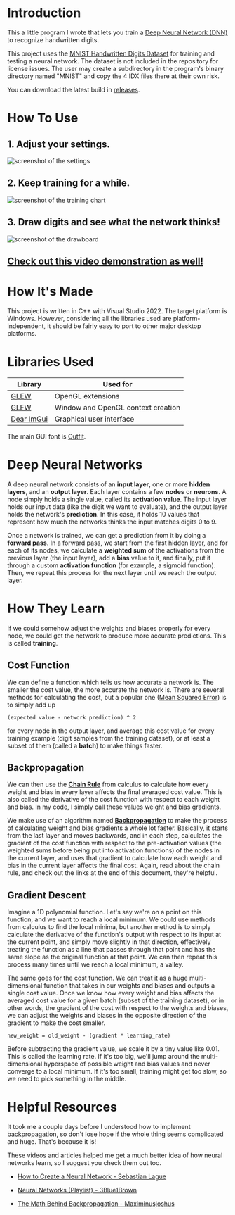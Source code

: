 # Introduction

This a little program I wrote that lets you train a
[Deep Neural Network (DNN)](https://en.wikipedia.org/wiki/Neural_network_(machine_learning))
to recognize handwritten digits.

This project uses the
[MNIST Handwritten Digits Dataset](https://yann.lecun.com/exdb/mnist/)
for training and testing a neural network. The dataset is not included in the
repository for license issues. The user may create a subdirectory in the
program's binary directory named "MNIST" and copy the 4 IDX files there at their
own risk.

You can download the latest build in [releases](https://github.com/bean-mhm/digit-recognition/releases).

# How To Use

## 1. Adjust your settings.

![screenshot of the settings](images/ss-1-settings.png)

## 2. Keep training for a while.

![screenshot of the training chart](images/ss-2-training.png)

## 3. Draw digits and see what the network thinks!

![screenshot of the drawboard](images/ss-3-drawboard.png)

## [Check out this video demonstration as well!](https://youtu.be/wKRk_7-A_2E)

# How It's Made

This project is written in C++ with Visual Studio 2022. The target platform is
Windows. However, considering all the libraries used are platform-independent,
it should be fairly easy to port to other major desktop platforms.

# Libraries Used

| Library | Used for |
|--|--|
| [GLEW](https://glew.sourceforge.net/) | OpenGL extensions |
| [GLFW](https://www.glfw.org/) | Window and OpenGL context creation |
| [Dear ImGui](https://github.com/ocornut/imgui) | Graphical user interface |

The main GUI font is [Outfit](https://fonts.google.com/specimen/Outfit?preview.text=Digit%20Recognition%20Train%20Layer%20Batch%20Seed%20Accuracy).

# Deep Neural Networks

A deep neural network consists of an **input layer**, one or more **hidden layers**,
and an **output layer**. Each layer contains a few **nodes** or **neurons**. A node simply
holds a single value, called its **activation value**. The input layer holds our
input data (like the digit we want to evaluate), and the output layer holds the
network's **prediction**. In this case, it holds 10 values that represent how much
the networks thinks the input matches digits 0 to 9.

Once a network is trained, we can get a prediction from it by doing a
**forward pass**. In a forward pass, we start from the first hidden layer, and for each of
its nodes, we calculate a **weighted sum** of the activations from the previous
layer (the input layer), add a **bias** value to it, and finally, put it through a
custom **activation function** (for example, a sigmoid function). Then, we repeat
this process for the next layer until we reach the output layer.

# How They Learn

If we could somehow adjust the weights and biases properly for every node, we
could get the network to produce more accurate predictions. This is called
**training**.

## Cost Function

We can define a function which tells us how accurate a network is. The smaller
the cost value, the more accurate the network is. There are several methods for
calculating the cost, but a popular one
([Mean Squared Error](https://en.wikipedia.org/wiki/Mean_squared_error))
is to simply add up

```(expected value - network prediction) ^ 2```

for every node in the output layer, and average this cost value for every
training example (digit samples from the training dataset), or at least a subset
of them (called a **batch**) to make things faster.

## Backpropagation

We can then use the [**Chain Rule**](https://en.wikipedia.org/wiki/Chain_rule)
from calculus to calculate how every weight and bias in every layer affects
the final averaged cost value. This is also called the derivative of the cost
function with respect to each weight and bias. In my code, I simply call these
values weight and bias gradients.

We make use of an algorithm named
[**Backpropagation**](https://en.wikipedia.org/wiki/Backpropagation)
to make the process of
calculating weight and bias gradients a whole lot faster. Basically, it starts
from the last layer and moves backwards, and in each step, calculates the
gradient of the cost function with respect to the pre-activation values
(the weighted sums before being put into activation functions) of the nodes in
the current layer, and uses that gradient to calculate how each weight and bias
in the current layer affects the final cost. Again, read about the chain rule,
and check out the links at the end of this document, they're helpful.

## Gradient Descent

Imagine a 1D polynomial function. Let's say we're on a point on this function,
and we want to reach a local minimum. We could use methods from calculus to
find the local minima, but another method is to simply calculate the derivative
of the function's output with respect to its input at the current point, and
simply move slightly in that direction, effectively treating the function as a
line that passes through that point and has the same slope as the original
function at that point. We can then repeat this process many times until we
reach a local minimum, a valley.

The same goes for the cost function. We can treat it as a huge multi-dimensional
function that takes in our weights and biases and outputs a single cost value.
Once we know how every weight and bias affects the averaged cost value for a
given batch (subset of the training dataset), or in other words, the gradient of
the cost with respect to the weights and biases, we can adjust the weights and
biases in the opposite direction of the gradient to make the cost smaller.

```
new_weight = old_weight - (gradient * learning_rate)
```

Before subtracting the gradient value, we scale it by a tiny value like 0.01.
This is called the learning rate. If it's too big, we'll jump around the
multi-dimensional hyperspace of possible weight and bias values and never
converge to a local minimum. If it's too small, training might get too slow,
so we need to pick something in the middle.

# Helpful Resources

It took me a couple days before I understood how to implement
backpropagation, so don't lose hope if the whole thing seems complicated and
huge. That's because it is!

These videos and articles helped me get a much better idea of how neural
networks learn, so I suggest you check them out too.

- [How to Create a Neural Network - Sebastian Lague](https://www.youtube.com/watch?v=hfMk-kjRv4c)

- [Neural Networks (Playlist) - 3Blue1Brown](https://www.youtube.com/watch?v=aircAruvnKk&list=PLZHQObOWTQDNU6R1_67000Dx_ZCJB-3pi)

- [The Math Behind Backpropagation - Maximinusjoshus](https://medium.com/featurepreneur/the-mathematics-of-backpropagation-4b114fd64a63)

